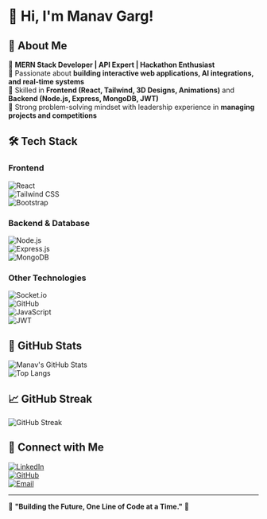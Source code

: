 # 👋 Hi, I'm Manav Garg!  

## 🚀 About Me  
🔹 **MERN Stack Developer | API Expert | Hackathon Enthusiast**  
🔹 Passionate about **building interactive web applications, AI integrations, and real-time systems**  
🔹 Skilled in **Frontend (React, Tailwind, 3D Designs, Animations)** and **Backend (Node.js, Express, MongoDB, JWT)**  
🔹 Strong problem-solving mindset with leadership experience in **managing projects and competitions**  

## 🛠️ Tech Stack  
### **Frontend**  
![React](https://img.shields.io/badge/React-61DAFB?style=for-the-badge&logo=react&logoColor=black)  
![Tailwind CSS](https://img.shields.io/badge/TailwindCSS-38B2AC?style=for-the-badge&logo=tailwind-css&logoColor=white)  
![Bootstrap](https://img.shields.io/badge/Bootstrap-7952B3?style=for-the-badge&logo=bootstrap&logoColor=white)  

### **Backend & Database**  
![Node.js](https://img.shields.io/badge/Node.js-339933?style=for-the-badge&logo=nodedotjs&logoColor=white)  
![Express.js](https://img.shields.io/badge/Express.js-000000?style=for-the-badge&logo=express&logoColor=white)  
![MongoDB](https://img.shields.io/badge/MongoDB-4EA94B?style=for-the-badge&logo=mongodb&logoColor=white)  

### **Other Technologies**  
![Socket.io](https://img.shields.io/badge/Socket.io-010101?style=for-the-badge&logo=socketdotio&logoColor=white)  
![GitHub](https://img.shields.io/badge/GitHub-181717?style=for-the-badge&logo=github&logoColor=white)  
![JavaScript](https://img.shields.io/badge/JavaScript-F7DF1E?style=for-the-badge&logo=javascript&logoColor=black)  
![JWT](https://img.shields.io/badge/JWT-000000?style=for-the-badge&logo=JSONWebTokens&logoColor=white)  

## 🌟 GitHub Stats  
![Manav's GitHub Stats](https://github-readme-stats.vercel.app/api?username=manavgarg-source3&show_icons=true&theme=radical)  
![Top Langs](https://github-readme-stats.vercel.app/api/top-langs/?username=manavgarg-source3&layout=compact&theme=radical)  

## 📈 GitHub Streak  
![GitHub Streak](https://github-readme-streak-stats.herokuapp.com/?user=manavgarg-source3&theme=radical)  

## 🔗 Connect with Me  
[![LinkedIn](https://img.shields.io/badge/LinkedIn-0077B5?style=for-the-badge&logo=linkedin&logoColor=white)](https://www.linkedin.com/in/manavgarg-source3)  
[![GitHub](https://img.shields.io/badge/GitHub-181717?style=for-the-badge&logo=github&logoColor=white)](https://github.com/manavgarg-source3)  
[![Email](https://img.shields.io/badge/Email-D14836?style=for-the-badge&logo=gmail&logoColor=white)](mailto:your-email@example.com)  

---

🎯 **"Building the Future, One Line of Code at a Time."** 🚀  


